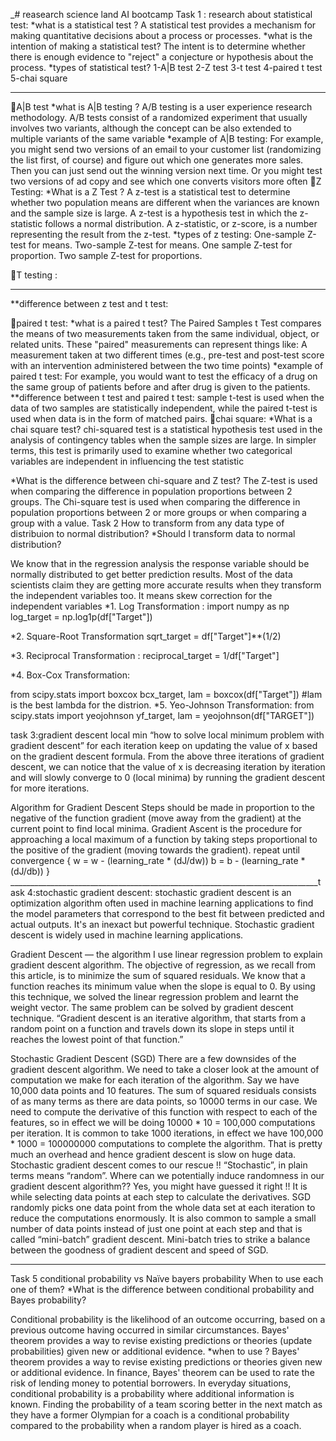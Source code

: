 _# reasearch
science land AI bootcamp
Task 1 : research about statistical test:
*what is a statistical test ?
A statistical test provides a mechanism for making quantitative decisions about a process or processes.
*what is the intention of making a statistical test?
The intent is to determine whether there is enough evidence to "reject" a conjecture or hypothesis about the process.
*types of statistical test?
1-A|B test
2-Z test
3-t test
4-paired t test
5-chai square
____________________________________________________________________________________
A|B test 
*what is A|B testing ?
A/B testing is a user experience research methodology. A/B tests consist of a randomized experiment that usually involves two variants, although the concept can be also extended to multiple variants of the same variable
*example of A|B testing:
For example, you might send two versions of an email to your customer list (randomizing the list first, of course) and figure out which one generates more sales. Then you can just send out the winning version next time. Or you might test two versions of ad copy and see which one converts visitors more often 
Z Testing:
*What is a Z Test ?
A z-test is a statistical test to determine whether two population means are different when the variances are known and the sample size is large. A z-test is a hypothesis test in which the z-statistic follows a normal distribution. A z-statistic, or z-score, is a number representing the result from the z-test.
*types of z testing:
One-sample Z-test for means.
Two-sample Z-test for means.
One sample Z-test for proportion. 
Two sample Z-test for proportions.
  
T testing :
 ______________________________________________________________________
**difference between z test and t test:
  
paired t test:
*what is a paired t test?
The Paired Samples t Test compares the means of two measurements taken from the same individual, object, or related units. These "paired" measurements can represent things like: A measurement taken at two different times (e.g., pre-test and post-test score with an intervention administered between the two time points)
*example of paired t test:
For example, you would want to test the efficacy of a drug on the same group of patients before and after drug is given to the patients.
**difference between t test and paired t test:
sample t-test is used when the data of two samples are statistically independent, while the paired t-test is used when data is in the form of matched pairs.
chai square:
*What is a chai square test?
chi-squared test is a statistical hypothesis test used in the analysis of contingency tables when the sample sizes are large. In simpler terms, this test is primarily used to examine whether two categorical variables are independent in influencing the test statistic

 
 
*What is the difference between chi-square and Z test?
The Z-test is used when comparing the difference in population proportions between 2 groups. The Chi-square test is used when comparing the difference in population proportions between 2 or more groups or when comparing a group with a value.
Task 2 How to transform from any data type of distribuion to normal distribution?
*Should I transform data to normal distribution?
 
We know that in the regression analysis the response variable should be normally distributed to get better prediction results. Most of the data scientists claim they are getting more accurate results when they transform the independent variables too. It means skew correction for the independent variables
*1. Log Transformation :
import numpy as np
log_target = np.log1p(df["Target"])

*2. Square-Root Transformation 
sqrt_target = df["Target"]**(1/2)

*3. Reciprocal Transformation :
reciprocal_target = 1/df["Target"]

*4. Box-Cox Transformation:
 
from scipy.stats import boxcox
bcx_target, lam = boxcox(df["Target"])
#lam is the best lambda for the distrion.
*5. Yeo-Johnson Transformation:
from scipy.stats import yeojohnson
yf_target, lam = yeojohnson(df["TARGET"])


task 3:gradient descent local min 
“how to solve local minimum problem with gradient descent”
for each iteration keep on updating the value of x based on the gradient descent formula. From the above three iterations of gradient descent, we can notice that the value of x is decreasing iteration by iteration and will slowly converge to 0 (local minima) by running the gradient descent for more iterations.

Algorithm for Gradient Descent
Steps should be made in proportion to the negative of the function gradient (move away from the gradient) at the current point to find local minima. Gradient Ascent is the procedure for approaching a local maximum of a function by taking steps proportional to the positive of the gradient (moving towards the gradient).
repeat until convergence
{
    w = w - (learning_rate * (dJ/dw))
    b = b - (learning_rate * (dJ/db))
}
_____________________________________________________________________________task 4:stochastic gradient descent:
stochastic gradient descent is an optimization algorithm often used in machine learning applications to find the model parameters that correspond to the best fit between predicted and actual outputs. It's an inexact but powerful technique. Stochastic gradient descent is widely used in machine learning applications.



Gradient Descent — the algorithm
I use linear regression problem to explain gradient descent algorithm. The objective of regression, as we recall from this article, is to minimize the sum of squared residuals. We know that a function reaches its minimum value when the slope is equal to 0. By using this technique, we solved the linear regression problem and learnt the weight vector. The same problem can be solved by gradient descent technique.
“Gradient descent is an iterative algorithm, that starts from a random point on a function and travels down its slope in steps until it reaches the lowest point of that function.”

Stochastic Gradient Descent (SGD)
There are a few downsides of the gradient descent algorithm. We need to take a closer look at the amount of computation we make for each iteration of the algorithm.
Say we have 10,000 data points and 10 features. The sum of squared residuals consists of as many terms as there are data points, so 10000 terms in our case. We need to compute the derivative of this function with respect to each of the features, so in effect we will be doing 10000 * 10 = 100,000 computations per iteration. It is common to take 1000 iterations, in effect we have 100,000 * 1000 = 100000000 computations to complete the algorithm. That is pretty much an overhead and hence gradient descent is slow on huge data.
Stochastic gradient descent comes to our rescue !! “Stochastic”, in plain terms means “random”.
Where can we potentially induce randomness in our gradient descent algorithm??
Yes, you might have guessed it right !! It is while selecting data points at each step to calculate the derivatives. SGD randomly picks one data point from the whole data set at each iteration to reduce the computations enormously.
It is also common to sample a small number of data points instead of just one point at each step and that is called “mini-batch” gradient descent. Mini-batch tries to strike a balance between the goodness of gradient descent and speed of SGD.
____________________________________________________________________________
Task 5 conditional probability vs Naïve bayers probability
When to use each one of them?
*What is the difference between conditional probability and Bayes probability?
 
Conditional probability is the likelihood of an outcome occurring, based on a previous outcome having occurred in similar circumstances. Bayes' theorem provides a way to revise existing predictions or theories (update probabilities) given new or additional evidence.
*when to use ?
Bayes' theorem provides a way to revise existing predictions or theories given new or additional evidence. In finance, Bayes' theorem can be used to rate the risk of lending money to potential borrowers. In everyday situations, conditional probability is a probability where additional information is known. Finding the probability of a team scoring better in the next match as they have a former Olympian for a coach is a conditional probability compared to the probability when a random player is hired as a coach. 


